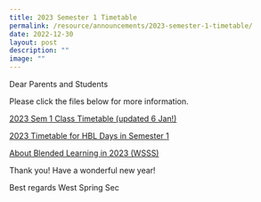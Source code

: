```yaml
---
title: 2023 Semester 1 Timetable
permalink: /resource/announcements/2023-semester-1-timetable/
date: 2022-12-30
layout: post
description: ""
image: ""
---
```




Dear Parents and Students

Please click the files below for more information.

[2023 Sem 1 Class Timetable (updated 6 Jan!)](/files/2023%20Sem%201%20Class%20Timeable%20(updated).pdf)

[2023 Timetable for HBL Days in Semester 1](/files/2023%20Timetable%20for%20HBL%20days%20(Semester%201).pdf)

[About Blended Learning in 2023 (WSSS)](/files/About%20Blended%20Learning%20in%202023%20(WSSS).pdf)

Thank you!
Have a wonderful new year!

Best regards
West Spring Sec